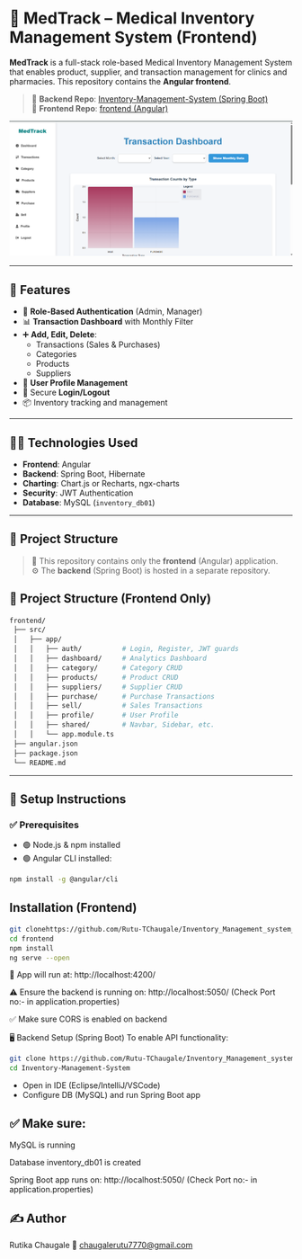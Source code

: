 # 💊 MedTrack – Medical Inventory Management System (Frontend)

**MedTrack** is a full-stack role-based Medical Inventory Management System that enables product, supplier, and transaction management for clinics and pharmacies. This repository contains the **Angular frontend**.

> 🔗 **Backend Repo**: [Inventory-Management-System (Spring Boot)](https://github.com/Rutu-TChaugale/Inventory_Management_system_backend.git)  
> 🔗 **Frontend Repo**: [frontend (Angular)](https://github.com/Rutu-TChaugale/Inventory_Management_system_frontend.git)

![Dashboard Preview](src/app/assets/images/dashboard.png)

---

## 🚀 Features

- 🔐 **Role-Based Authentication** (Admin, Manager)
- 📊 **Transaction Dashboard** with Monthly Filter
- ➕ **Add, Edit, Delete**:
  - Transactions (Sales & Purchases)
  - Categories
  - Products
  - Suppliers
- 👤 **User Profile Management**
- 🔁 Secure **Login/Logout**
- 📦 Inventory tracking and management

---

## 🧑‍💻 Technologies Used

- **Frontend**: Angular
- **Backend**: Spring Boot, Hibernate
- **Charting**: Chart.js or Recharts, ngx-charts
- **Security**: JWT Authentication
- **Database**: MySQL (`inventory_db01`)

---

## 📂 Project Structure

> 🔁 This repository contains only the **frontend** (Angular) application.  
> ⚙️ The **backend** (Spring Boot) is hosted in a separate repository.

## 📁 Project Structure (Frontend Only)

```bash
frontend/
 ├── src/
 │   ├── app/
 │   │   ├── auth/          # Login, Register, JWT guards
 │   │   ├── dashboard/     # Analytics Dashboard
 │   │   ├── category/      # Category CRUD
 │   │   ├── products/      # Product CRUD
 │   │   ├── suppliers/     # Supplier CRUD
 │   │   ├── purchase/      # Purchase Transactions
 │   │   ├── sell/          # Sales Transactions
 │   │   ├── profile/       # User Profile
 │   │   ├── shared/        # Navbar, Sidebar, etc.
 │   │   └── app.module.ts
 ├── angular.json
 ├── package.json
 └── README.md

``` 

--- 

## 🔧 Setup Instructions

### ✅ Prerequisites
- 🟢 Node.js & npm installed  
- 🟢 Angular CLI installed:

```bash
npm install -g @angular/cli

```


## Installation (Frontend)
```bash
git clonehttps://github.com/Rutu-TChaugale/Inventory_Management_system_frontend.git
cd frontend
npm install
ng serve --open
```

 🚀 App will run at: http://localhost:4200/

 ⚠️ Ensure the backend is running on: http://localhost:5050/  (Check Port no:- in application.properties)

 ✅ Make sure CORS is enabled on backend

🖥️ Backend Setup (Spring Boot)
To enable API functionality:

```bash
git clone https://github.com/Rutu-TChaugale/Inventory_Management_system_backend.git
cd Inventory-Management-System
```
- Open in IDE (Eclipse/IntelliJ/VSCode)
- Configure DB (MySQL) and run Spring Boot app


## ✅ Make sure:

MySQL is running

Database inventory_db01 is created

Spring Boot app runs on: http://localhost:5050/ (Check Port no:- in application.properties)


## ✍️ Author

Rutika Chaugale
📧 chaugalerutu7770@gmail.com